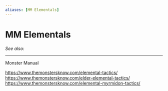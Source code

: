 ```yaml
---
aliases: [MM Elementals]
---
```

# MM Elementals
*See also:* 
___
Monster Manual

https://www.themonstersknow.com/elemental-tactics/
https://www.themonstersknow.com/elder-elemental-tactics/
https://www.themonstersknow.com/elemental-myrmidon-tactics/